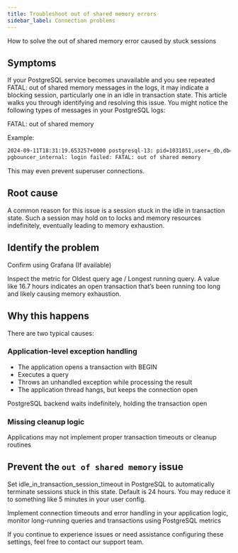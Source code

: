 ```yaml
---
title: Troubleshoot out of shared memory errors
sidebar_label: Connection problems
---
```


How to solve the out of shared memory error caused by stuck sessions

## Symptoms

If your PostgreSQL service becomes unavailable and you see repeated FATAL: out of shared
memory messages in the logs, it may indicate a blocking session, particularly one in an
idle in transaction state. This article walks you through identifying and resolving this
issue. You might notice the following types of messages in your PostgreSQL logs:

FATAL: out of shared memory

Example:

```bash
2024-09-11T18:31:19.653257+0000 postgresql-13: pid=1031851,user=_db,db=_db FATAL: out of shared memory
pgbouncer_internal: login failed: FATAL: out of shared memory
```

This may even prevent superuser connections.

## Root cause

A common reason for this issue is a session stuck in the idle in transaction state. Such a
session may hold on to locks and memory resources indefinitely, eventually leading to
memory exhaustion.

## Identify the problem

Confirm using Grafana (If available)

Inspect the metric for Oldest query age / Longest running query. A value like 16.7 hours
indicates an open transaction that’s been running too long and likely causing memory exhaustion.

## Why this happens

There are two typical causes:

### Application-level exception handling

- The application opens a transaction with BEGIN
- Executes a query
- Throws an unhandled exception while processing the result
- The application thread hangs, but keeps the connection open

PostgreSQL backend waits indefinitely, holding the transaction open

### Missing cleanup logic

Applications may not implement proper transaction timeouts or cleanup routines

## Prevent the `out of shared memory` issue

Set idle_in_transaction_session_timeout in PostgreSQL to automatically terminate sessions
stuck in this state. Default is 24 hours. You may reduce it to something like 5 minutes in
your user config.

Implement connection timeouts and error handling in your application logic, monitor
long-running queries and transactions using PostgreSQL metrics

If you continue to experience issues or need assistance configuring these settings, feel
free to contact our support team.

